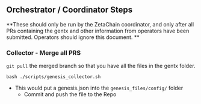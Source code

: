 ## Orchestrator / Coordinator Steps

**These should only be run by the ZetaChain coordinator, and only after all PRs
containing the gentx and other information from operators have been submitted.
Operators should ignore this document. **

### Collector - Merge all PRS 

`git pull` the merged branch so that you have all the files in the gentx folder.

`bash ./scripts/genesis_collector.sh `

- This would put a genesis.json into the `genesis_files/config/` folder
  - Commit and push the file to the Repo
